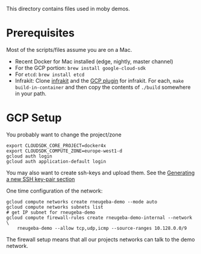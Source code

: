 This directory contains files used in moby demos.

# Prerequisites

Most of the scripts/files assume you are on a Mac.

- Recent Docker for Mac installed (edge, nightly, master channel)
- For the GCP portion: `brew install google-cloud-sdk`
- For `etcd`: `brew install etcd`
- Infrakit: Clone [infrakit](https://github.com/docker/infrakit) and
  the [GCP plugin](https://github.com/docker/infrakit.gcp) for
  infrakit.  For each, `make build-in-container` and then copy the
  contents of `./build` somewhere in your path.

# GCP Setup

You probably want to change the project/zone
```
export CLOUDSDK_CORE_PROJECT=docker4x
export CLOUDSDK_COMPUTE_ZONE=europe-west1-d
gcloud auth login
gcloud auth application-default login
```

You may also want to create ssh-keys and upload them. See the [Generating a new SSH key-pair section](https://cloud.google.com/compute/docs/instances/connecting-to-instance)

One time configuration of the network:
```
gcloud compute networks create rneugeba-demo --mode auto
gcloud compute networks subnets list
# get IP subnet for rneugeba-demo
gcloud compute firewall-rules create rneugeba-demo-internal --network \
    rneugeba-demo --allow tcp,udp,icmp --source-ranges 10.128.0.0/9
```
The firewall setup means that all our projects networks can talk to the demo network.


